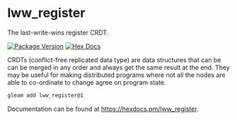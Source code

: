 # lww_register

The last-write-wins register CRDT.

[![Package Version](https://img.shields.io/hexpm/v/lww_register)](https://hex.pm/packages/lww_register)
[![Hex Docs](https://img.shields.io/badge/hex-docs-ffaff3)](https://hexdocs.pm/lww_register/)

CRDTs (conflict-free replicated data type) are data structures that can be
can be merged in any order and always get the same result at the end.
They may be useful for making distributed programs where not all the nodes
are able to co-ordinate to change agree on program state.

```sh
gleam add lww_register@1
```

Documentation can be found at <https://hexdocs.pm/lww_register>.
